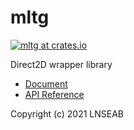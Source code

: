 # mltg

[![mltg at crates.io](https://img.shields.io/crates/v/mltg.svg)](https://crates.io/crates/mltg)

Direct2D wrapper library

* [Document](https://lnseab.github.io/mltg)
* [API Reference](https://lnseab.github.io/mltg/api/mltg/index.html)

Copyright (c) 2021 LNSEAB
